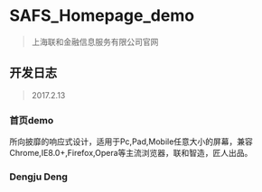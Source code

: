 # SAFS_Homepage_demo
>上海联和金融信息服务有限公司官网

## 开发日志

>2017.2.13

### 首页demo

所向披靡的响应式设计，适用于Pc,Pad,Mobile任意大小的屏幕，兼容Chrome,IE8.0+,Firefox,Opera等主流浏览器，联和智造，匠人出品。

### Dengju Deng

   [联和金融]: <http://www.dengjudeng.xyz/index.html>

